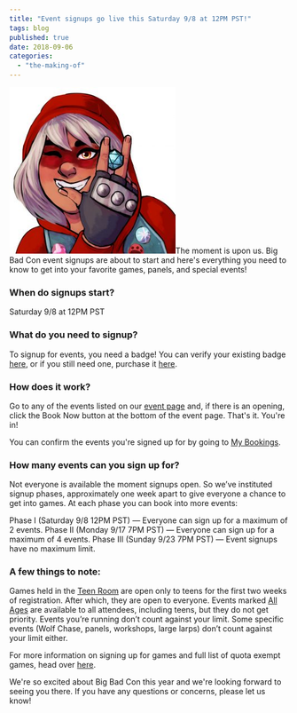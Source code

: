 ```yaml
---
title: "Event signups go live this Saturday 9/8 at 12PM PST!"
tags: blog
published: true
date: 2018-09-06
categories: 
  - "the-making-of"
---
```


[![](/images/Red-Portrait-med-300x300.jpg)](/images/Red-Portrait-med.jpg)The moment is upon us. Big Bad Con event signups are about to start and here's everything you need to know to get into your favorite games, panels, and special events!

### When do signups start?

Saturday 9/8 at 12PM PST

### What do you need to signup?

To signup for events, you need a badge! You can verify your existing badge [here](https://www.bigbadcon.com/events/verify-your-2018-big-bad-con-badge/), or if you still need one, purchase it [here](https://www.bigbadcon.com/sign-up/).

### How does it work?

Go to any of the events listed on our [event page](https://www.bigbadcon.com/events/) and, if there is an opening, click the Book Now button at the bottom of the event page. That's it. You're in!

You can confirm the events you're signed up for by going to [My Bookings](https://www.bigbadcon.com/events/my-bookings/).

### How many events can you sign up for?

Not everyone is available the moment signups open. So we’ve instituted signup phases, approximately one week apart to give everyone a chance to get into games. At each phase you can book into more events:

Phase I (Saturday 9/8 12PM PST) — Everyone can sign up for a maximum of 2 events. Phase II (Monday 9/17 7PM PST) — Everyone can sign up for a maximum of 4 events. Phase III (Sunday 9/23 7PM PST) — Event signups have no maximum limit.

### A few things to note:

Games held in the [Teen Room](https://www.bigbadcon.com/events/categories/teens/) are open only to teens for the first two weeks of registration. After which, they are open to everyone. Events marked [All Ages](https://www.bigbadcon.com/events/categories/all-ages/) are available to all attendees, including teens, but they do not get priority. Events you’re running don’t count against your limit. Some specific events (Wolf Chase, panels, workshops, large larps) don’t count against your limit either.

For more information on signing up for games and full list of quota exempt games, head over [here](https://www.bigbadcon.com/how-are-game-sign-ups-going-to-work/).

We're so excited about Big Bad Con this year and we're looking forward to seeing you there. If you have any questions or concerns, please let us know!

